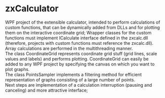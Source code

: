 # zxCalculator
WPF project of the extensible calculator, intended to perform calculations of custom functions, that can be dynamically added from DLLs and for plotting them on the interactive coordinate grid; Wrapper classes for the custom functions must implement ICalculate interface defined in the zxcalc.dll (therefore, projects with custom functions must reference the zxcalc.dll).  
Array calculations are performed in the multithreading manner.  
The class CoordinateGrid represents coordinate grid stuff (grid lines, scale values and labels) and performs plotting. CoordinateGrid can easily be added to any WPF project by specifying the canvas on which you want to plot graphs.    
The class PointsSampler implements a filtering method for efficient representation of graphs consisting of a large number of points.  
Next steps are implementation of a calculation interruption (pausing and canceling) and more attractive interface;
